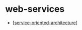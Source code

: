 # web-services

- [[service-oriented-architecture]]

[//begin]: # "Autogenerated link references for markdown compatibility"
[service-oriented-architecture]: service-oriented-architecture.md "service-oriented-architecture(SOA)"
[//end]: # "Autogenerated link references"